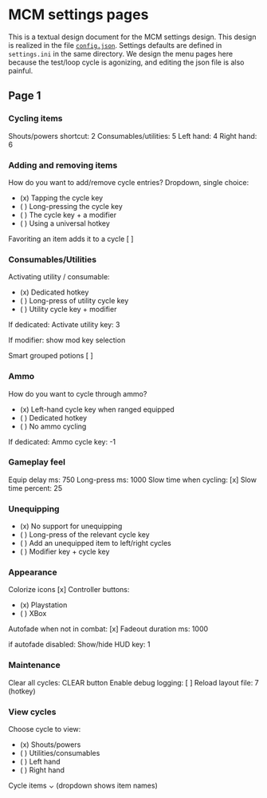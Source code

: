 # MCM settings pages

This is a textual design document for the MCM settings design. This design is realized in the file [`config.json`](../../data/mcm/config/SoulsyHUD/config.json). Settings defaults are defined in `settings.ini` in the same directory. We design the menu pages here because the test/loop cycle is agonizing, and editing the json file is also painful.

## Page 1

### Cycling items

Shouts/powers shortcut: 2
Consumables/utilities: 5
Left hand: 4
Right hand: 6

### Adding and removing items

How do you want to add/remove cycle entries?
Dropdown, single choice:
- (x) Tapping the cycle key
- ( ) Long-pressing the cycle key
- ( ) The cycle key + a modifier
- ( ) Using a universal hotkey

Favoriting an item adds it to a cycle [ ]

### Consumables/Utilities

Activating utility / consumable:
- (x) Dedicated hotkey
- ( ) Long-press of utility cycle key
- ( ) Utility cycle key + modifier

If dedicated:
Activate utility key: 3

If modifier: show mod key selection

Smart grouped potions [ ]


### Ammo

How do you want to cycle through ammo?
- (x) Left-hand cycle key when ranged equipped
- ( ) Dedicated hotkey
- ( ) No ammo cycling

If dedicated:
Ammo cycle key: -1

### Gameplay feel

Equip delay ms: 750
Long-press ms: 1000
Slow time when cycling: [x]
Slow time percent: 25

### Unequipping

- (x) No support for unequipping
- ( ) Long-press of the relevant cycle key
- ( ) Add an unequipped item to left/right cycles
- ( ) Modifier key + cycle key

### Appearance

Colorize icons [x]
Controller buttons:
- (x) Playstation
- ( ) XBox

Autofade when not in combat: [x]
Fadeout duration ms: 1000

if autofade disabled:
Show/hide HUD key: 1

### Maintenance

Clear all cycles: CLEAR button
Enable debug logging: [ ]
Reload layout file: 7 (hotkey)

### View cycles

Choose cycle to view:
- (x) Shouts/powers
- ( ) Utilities/consumables
- ( ) Left hand
- ( ) Right hand

Cycle items ⌄
(dropdown shows item names)

